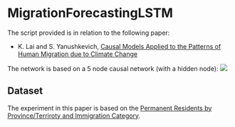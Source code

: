 # MigrationForecastingLSTM
 
The script provided is in relation to the following paper:

- K. Lai and S. Yanushkevich, [Causal Models Applied to the Patterns of Human Migration due to Climate Change]()

The network is based on a 5 node causal network (with a hidden node):
![](bn.png)

## Dataset
The experiment in this paper is based on the [Permanent Residents by Province/Terriroty and Immigration Category](https://open.canada.ca/data/en/dataset/f7e5498e-0ad8-4417-85c9-9b8aff9b9eda).

